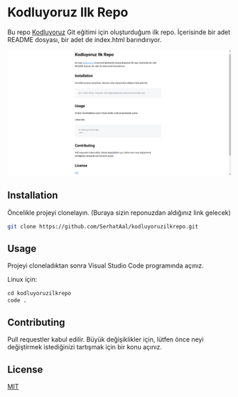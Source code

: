 # Kodluyoruz Ilk Repo

Bu repo [Kodluyoruz](https://www.kodluyoruz.org) Git eğitimi için oluşturduğum ilk repo. İçerisinde bir adet README dosyası, bir adet de index.html barındırıyor.

![Proje Resmi](markdown_resim.png)
## Installation

Öncelikle projeyi clonelayın. (Buraya sizin reponuzdan aldığınız link gelecek)

```bash
git clone https://github.com/SerhatAal/kodluyoruzilkrepo.git
```

## Usage

Projeyi cloneladıktan sonra Visual Studio Code programında açınız.

Linux için:
```linux
cd kodluyoruzilkrepo
code .
```

## Contributing
Pull requestler kabul edilir. Büyük değişiklikler için, lütfen önce neyi değiştirmek istediğinizi tartışmak için bir konu açınız.


## License
[MIT](https://choosealicense.com/licenses/mit/)
